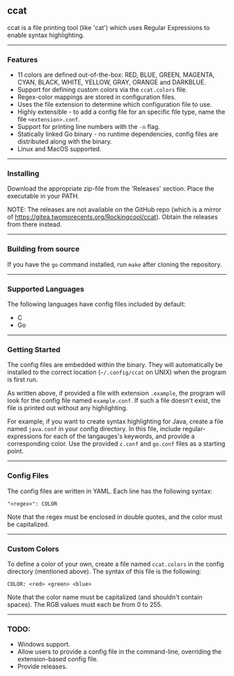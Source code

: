 ## ccat

ccat is a file printing tool (like 'cat') which uses Regular Expressions to enable syntax highlighting.

---

### Features
- 11 colors are defined out-of-the-box: RED, BLUE, GREEN, MAGENTA, CYAN, BLACK, WHITE, YELLOW, GRAY, ORANGE and DARKBLUE.
- Support for defining custom colors via the `ccat.colors` file.
- Regex-color mappings are stored in configuration files.
- Uses the file extension to determine which configuration file to use.
- Highly extensible - to add a config file for an specific file type, name the file `<extension>.conf`.
- Support for printing line numbers with the `-n` flag.
- Statically linked Go binary - no runtime dependencies, config files are distributed along with the binary.
- Linux and MacOS supported.

---

### Installing

Download the appropriate zip-file from the 'Releases' section. Place the executable in your PATH.

NOTE: The releases are not available on the GitHub repo (which is a mirror of https://gitea.twomorecents.org/Rockingcool/ccat). Obtain the releases from there instead.

---

### Building from source

If you have the `go` command installed, run `make` after cloning the repository.

---

### Supported Languages

The following languages have config files included by default:

- C
- Go

---

### Getting Started
The config files are embedded within the binary. They will automatically be installed to the correct location (`~/.config/ccat` on UNIX) when the program is first run.

As written above, if provided a file with extension `.example`, the program will look for the config file named `example.conf`. If such a file doesn't exist, the file is printed out without any highlighting.

For example, if you want to create syntax highlighting for Java, create a file named `java.conf` in your config directory. In this file, include regular-expressions for each of the langauges's keywords, and provide a corresponding color. Use the provided `c.conf` and `go.conf` files as a starting point.

---

### Config Files

The config files are written in YAML. Each line has the following syntax:

`"<regex>": COLOR`

Note that the regex must be enclosed in double quotes, and the color must be capitalized.

---

### Custom Colors

To define a color of your own, create a file named `ccat.colors` in the config directory (mentioned above). The syntax of this file is the following:

`COLOR: <red> <green> <blue>`

Note that the color name must be capitalized (and shouldn't contain spaces). The RGB values must each be from 0 to 255.

---

### TODO:
- Windows support.
- Allow users to provide a config file in the command-line, overriding the extension-based config file.
- Provide releases.
